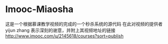 # Imooc-Miaosha
这是一个根据慕课教学视频的完成的一个秒杀系统的源代码
在此对视频的提供者 yijun zhang 表示深刻的谢意，并附上其视频地址的链接
http://www.imooc.com/u/2145618/courses?sort=publish
